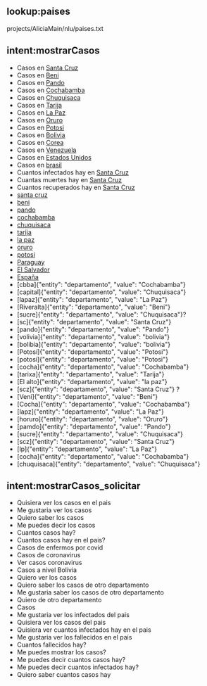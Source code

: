 ## lookup:paises
projects/AliciaMain/nlu/paises.txt

## intent:mostrarCasos
- Casos en [Santa Cruz](departamento)
- Casos en [Beni](departamento)
- Casos en [Pando](departamento)
- Casos en [Cochabamba](departamento)
- Casos en [Chuquisaca](departamento)
- Casos en [Tarija](departamento)
- Casos en [La Paz](departamento)
- Casos en [Oruro](departamento)
- Casos en [Potosi](departamento)
- Casos en [Bolivia](departamento)
- Casos en [Corea](paises)
- Casos en [Venezuela](paises)
- Casos en [Estados Unidos](paises)
- Casos en [brasil](paises)
- Cuantos infectados hay en [Santa Cruz](departamento)
- Cuantas muertes hay en [Santa Cruz](departamento)
- Cuantos recuperados hay en [Santa Cruz](departamento)
- [santa cruz](departamento)
- [beni](departamento)
- [pando](departamento)
- [cochabamba](departamento)
- [chuquisaca](departamento)
- [tarija](departamento)
- [la paz](departamento)
- [oruro](departamento)
- [potosi](departamento)
- [Paraguay](paises)
- [El Salvador](paises)
- [España](paises)
- [cbba]{"entity": "departamento", "value": "Cochabamba"}
- [capital]{"entity": "departamento", "value": "Chuquisaca"}
- [lapaz]{"entity": "departamento", "value": "La Paz"}
- [Riveralta]{"entity": "departamento", "value": "Beni"}
- [sucre]{"entity": "departamento", "value": "Chuquisaca"}?
- [sc]{"entity": "departamento", "value": "Santa Cruz"}
- [pando]{"entity": "departamento", "value": "Pando"}
- [volivia]{"entity": "departamento", "value": "bolivia"}
- [bolibia]{"entity": "departamento", "value": "bolivia"}
- [Potosí]{"entity": "departamento", "value": "Potosi"}
- [potosí]{"entity": "departamento", "value": "Potosi"}
- [cocha]{"entity": "departamento", "value": "Cochabamba"}
- [tarixa]{"entity": "departamento", "value": "Tarija"}
- [El alto]{"entity": "departamento", "value": "la paz"}
- [scz]{"entity": "departamento", "value": "Santa Cruz"} ?
- [Veni]{"entity": "departamento", "value": "Beni"}
- [Cocha]{"entity": "departamento", "value": "Cochabamba"}
- [lapz]{"entity": "departamento", "value": "La Paz"}
- [horuro]{"entity": "departamento", "value": "Oruro"}
- [pamdo]{"entity": "departamento", "value": "Pando"}
- [sucre]{"entity": "departamento", "value": "Chuquisaca"}
- [scz]{"entity": "departamento", "value": "Santa Cruz"}
- [lp]{"entity": "departamento", "value": "La Paz"}
- [cocha]{"entity": "departamento", "value": "Cochabamba"}
- [chuquisaca]{"entity": "departamento", "value": "Chuquisaca"}

## intent:mostrarCasos_solicitar
- Quisiera ver los casos en el pais
- Me gustaria ver los casos
- Quiero saber los casos
- Me puedes decir los casos
- Cuantos casos hay?
- Cuantos casos hay en el pais?
- Casos de enfermos por covid
- Casos de coronavirus
- Ver casos coronavirus
- Casos a nivel Bolivia
- Quiero ver los casos
- Quiero saber los casos de otro departamento
- Me gustaria saber los casos de otro departamento
- Quiero de otro departamento
- Casos
- Me gustaria ver los infectados del pais
- Quisiera ver los casos del pais
- Quisiera ver cuantos infectados hay en el pais
- Me gustaria ver los fallecidos en el pais
- Cuantos fallecidos hay?
- Me puedes mostrar los casos?
- Me puedes decir cuantos casos hay?
- Me puedes decir cuantos infectados hay?
- Quiero saber cuantos casos hay
